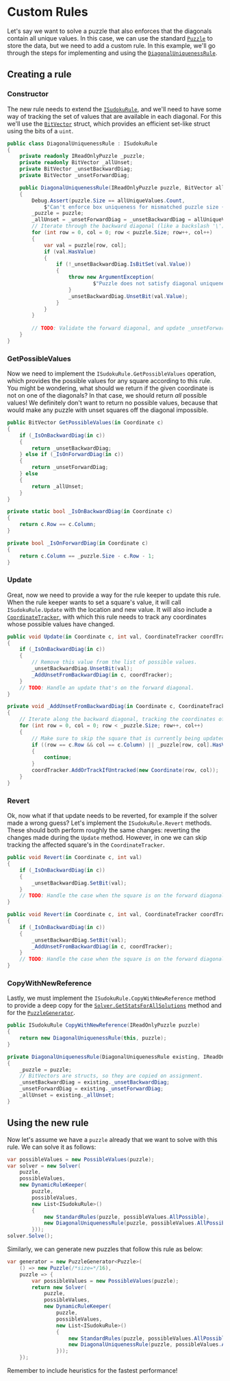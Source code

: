 # Custom Rules

Let's say we want to solve a puzzle that also enforces that the diagonals contain all unique
values. In this case, we can use the standard [`Puzzle`](xref:SudokuSpice.Puzzle) to store the
data, but we need to add a custom rule. In this example, we'll go through the steps for
implementing and using the
[`DiagonalUniquenessRule`](xref:SudokuSpice.Rules.DiagonalUniquenessRule).

## Creating a rule

### Constructor

The new rule needs to extend the [`ISudokuRule`](xref:SudokuSpice.Rules.ISudokuRule), and we'll
need to have some way of tracking the set of values that are available in each diagonal. For this
we'll use the [`BitVector`](xref:SudokuSpice.BitVector) struct, which provides an efficient
set-like struct using the bits of a `uint`.

```csharp
public class DiagonalUniquenessRule : ISudokuRule
{
    private readonly IReadOnlyPuzzle _puzzle;
    private readonly BitVector _allUnset;
    private BitVector _unsetBackwardDiag;
    private BitVector _unsetForwardDiag;

    public DiagonalUniquenessRule(IReadOnlyPuzzle puzzle, BitVector allUniqueValues)
    {
        Debug.Assert(puzzle.Size == allUniqueValues.Count,
            $"Can't enforce box uniqueness for mismatched puzzle size {puzzle.Size} and number of unique values {allUniqueValues.Count}");
        _puzzle = puzzle;
        _allUnset = _unsetForwardDiag = _unsetBackwardDiag = allUniqueValues;
        // Iterate through the backward diagonal (like a backslash '\')
        for (int row = 0, col = 0; row < puzzle.Size; row++, col++)
        {
            var val = puzzle[row, col];
            if (val.HasValue)
            {
                if (!_unsetBackwardDiag.IsBitSet(val.Value))
                {
                    throw new ArgumentException(
                            $"Puzzle does not satisfy diagonal uniqueness rule at ({row}, {col}).");
                    }
                    _unsetBackwardDiag.UnsetBit(val.Value);
                }
            }
        }
        
        // TODO: Validate the forward diagonal, and update _unsetForwardDiag accordingly.
    }
}
```

### GetPossibleValues

Now we need to implement the `ISudokuRule.GetPossibleValues` operation, which provides the possible
values for any square according to this rule. You might be wondering, what should we return if the
given coordinate is not on one of the diagonals? In that case, we should return *all* possible
values! We definitely don't want to return no possible values, because that would make any puzzle
with unset squares off the diagonal impossible.

```csharp
public BitVector GetPossibleValues(in Coordinate c)
{
    if (_IsOnBackwardDiag(in c))
    {
        return _unsetBackwardDiag;
    } else if (_IsOnForwardDiag(in c))
    {
        return _unsetForwardDiag;
    } else
    {
        return _allUnset;
    }
}

private static bool _IsOnBackwardDiag(in Coordinate c)
{
    return c.Row == c.Column;
}

private bool _IsOnForwardDiag(in Coordinate c)
{
    return c.Column == _puzzle.Size - c.Row - 1;
}
```

### Update

Great, now we need to provide a way for the rule keeper to update this rule. When the rule keeper
wants to set a square's value, it will call `ISudokuRule.Update` with the location and new value.
It will also include a [`CoordinateTracker`](xref:SudokuSpice.CoordinateTracker), with which
this rule needs to track any coordinates whose possible values have changed.

```csharp
public void Update(in Coordinate c, int val, CoordinateTracker coordTracker)
{
    if (_IsOnBackwardDiag(in c))
    {
        // Remove this value from the list of possible values.
        _unsetBackwardDiag.UnsetBit(val);
        _AddUnsetFromBackwardDiag(in c, coordTracker);
    }
    // TODO: Handle an update that's on the forward diagonal.
}

private void _AddUnsetFromBackwardDiag(in Coordinate c, CoordinateTracker coordTracker)
{
    // Iterate along the backward diagonal, tracking the coordinates of any unset squares.
    for (int row = 0, col = 0; row < _puzzle.Size; row++, col++)
    {
        // Make sure to skip the square that is currently being updated! Its value is still unset.
        if ((row == c.Row && col == c.Column) || _puzzle[row, col].HasValue)
        {
            continue;
        }
        coordTracker.AddOrTrackIfUntracked(new Coordinate(row, col));
    }
}
```

### Revert

Ok, now what if that update needs to be reverted, for example if the solver made a wrong guess?
Let's implement the `ISudokuRule.Revert` methods. These should both perform roughly the same
changes: reverting the changes made during the `Update` method. However, in one we can skip
tracking the affected square's in the `CoordinateTracker`.

```csharp
public void Revert(in Coordinate c, int val)
{
    if (_IsOnBackwardDiag(in c))
    {
        _unsetBackwardDiag.SetBit(val);
    }
    // TODO: Handle the case when the square is on the forward diagonal
}

public void Revert(in Coordinate c, int val, CoordinateTracker coordTracker)
{
    if (_IsOnBackwardDiag(in c))
    {
        _unsetBackwardDiag.SetBit(val);
        _AddUnsetFromBackwardDiag(in c, coordTracker);
    }
    // TODO: Handle the case when the square is on the forward diagonal
}
```

### CopyWithNewReference

Lastly, we must implement the `ISudokuRule.CopyWithNewReference` method to provide a deep copy for
the
[`Solver.GetStatsForAllSolutions`](xref:SudokuSpice.Solver#SudokuSpice_Solver_GetStatsForAllSolutions)
method and for the [`PuzzleGenerator`](xref:SudokuSpice.PuzzleGenerator`1).

```csharp
public ISudokuRule CopyWithNewReference(IReadOnlyPuzzle puzzle)
{
    return new DiagonalUniquenessRule(this, puzzle);
}

private DiagonalUniquenessRule(DiagonalUniquenessRule existing, IReadOnlyPuzzle puzzle)
{
    _puzzle = puzzle;
    // BitVectors are structs, so they are copied on assignment.
    _unsetBackwardDiag = existing._unsetBackwardDiag;
    _unsetForwardDiag = existing._unsetForwardDiag;
    _allUnset = existing._allUnset;
}
```

## Using the new rule

Now let's assume we have a `puzzle` already that we want to solve with this rule. We can solve it
as follows:

```csharp
var possibleValues = new PossibleValues(puzzle);
var solver = new Solver(
    puzzle,
    possibleValues,
    new DynamicRuleKeeper(
        puzzle,
        possibleValues,
        new List<ISudokuRule>()
        {
            new StandardRules(puzzle, possibleValues.AllPossible),
            new DiagonalUniquenessRule(puzzle, possibleValues.AllPossible),
		}));
solver.Solve();
```

Similarly, we can generate new puzzles that follow this rule as below:

```csharp
var generator = new PuzzleGenerator<Puzzle>(
    () => new Puzzle(/*size=*/16),
    puzzle => {
        var possibleValues = new PossibleValues(puzzle);
        return new Solver(
            puzzle,
            possibleValues,
            new DynamicRuleKeeper(
                puzzle,
                possibleValues,
                new List<ISudokuRule>()
                {
                    new StandardRules(puzzle, possibleValues.AllPossible),
                    new DiagonalUniquenessRule(puzzle, possibleValues.AllPossible),
		        }));
    });
```

Remember to include heuristics for the fastest performance!